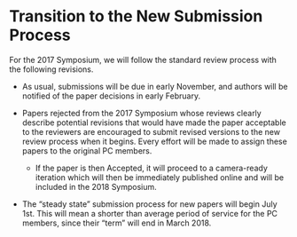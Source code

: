 # Transition to the New Submission Process

For the 2017 Symposium, we will follow the standard review process with the following revisions. 
* As usual, submissions will be due in early November, and authors will be notified of the paper decisions in early February.

* Papers rejected from the 2017 Symposium whose reviews clearly describe potential revisions that would have made the paper acceptable to the reviewers are encouraged to submit revised versions to the new review process when it begins.  Every effort will be made to assign these papers to the original PC members.
  * If the paper is then Accepted, it will proceed to a camera-ready iteration which will then be immediately published online and will be included in the 2018 Symposium.

* The “steady state” submission process for new papers will begin July 1st.  This will mean a shorter than average period of service for the PC members, since their “term” will end in March 2018.  
